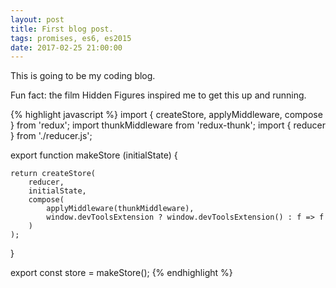 ```yaml
---
layout: post
title: First blog post.
tags: promises, es6, es2015
date: 2017-02-25 21:00:00
---
```

This is going to be my coding blog.

Fun fact: the film Hidden Figures inspired me to get this up and running.

{% highlight javascript %}
import { createStore, applyMiddleware, compose } from 'redux';
import thunkMiddleware from 'redux-thunk';
import { reducer } from './reducer.js';

export function makeStore (initialState) {

    return createStore(
        reducer,
        initialState,
        compose(
            applyMiddleware(thunkMiddleware),
            window.devToolsExtension ? window.devToolsExtension() : f => f
        )
    );
}

export const store = makeStore();
{% endhighlight %}
